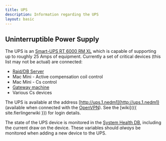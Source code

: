 ```yaml
---
title: UPS 
description: Information regarding the UPS
layout: basic
---
```


## Uninterruptible Power Supply

The UPS is an [Smart-UPS RT 6000 RM XL](http://www.apc.com) which is capable of
supporting up to roughly 25 Amps of equipment.  Currently a set of critical
devices (this list may not be actual) are connected: 
  
* [Raid/DB Server](Internal-DB.html)
* Mac Mini - Active compensation coil control 
* Mac Mini - Cs control 
* [Gateway machine](GatewayMachine.html)
* Various Cs devices

The UPS is available at the address [http://ups.1.nedm1](http://ups.1.nedm1)
(available when connected with the [OpenVPN](Internal-DB.html#openvpn)).  See
the [wiki]({{ site.fierlingerwiki }}) for login details.

The state of the UPS device is monitored in the [System Health
DB](http://db.nedm1/page/monitor/nedm/system_health), including the current
draw on the device.  These variables should *always* be monitored when adding a
new device to the UPS. 


